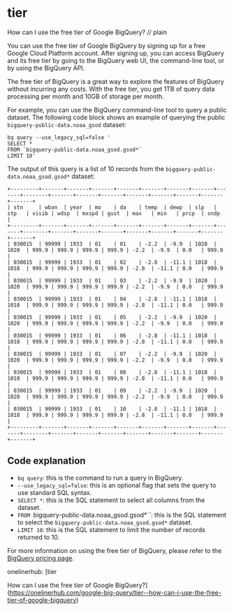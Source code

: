 # tier

How can I use the free tier of Google BigQuery?
// plain

You can use the free tier of Google BigQuery by signing up for a free Google Cloud Platform account. After signing up, you can access BigQuery and its free tier by going to the BigQuery web UI, the command-line tool, or by using the BigQuery API.

The free tier of BigQuery is a great way to explore the features of BigQuery without incurring any costs. With the free tier, you get 1TB of query data processing per month and 10GB of storage per month.

For example, you can use the BigQuery command-line tool to query a public dataset. The following code block shows an example of querying the public `bigquery-public-data.noaa_gsod` dataset:

```
bq query --use_legacy_sql=false '
SELECT *
FROM `bigquery-public-data.noaa_gsod.gsod*`
LIMIT 10'
```

The output of this query is a list of 10 records from the `bigquery-public-data.noaa_gsod.gsod*` dataset:

```
+---------+-------+-------+-------+-------+-------+-------+-------+-------+--------+-------+-------+-------+-------+-------+-------+-------+-------+
| stn     | wban  | year  | mo    | da    | temp  | dewp  | slp   | stp   | visib | wdsp  | mxspd | gust  | max   | min   | prcp  | sndp  |
+---------+-------+-------+-------+-------+-------+-------+-------+-------+--------+-------+-------+-------+-------+-------+-------+-------+-------+
| 030015  | 99999 | 1933  | 01    | 01    | -2.2  | -9.9  | 1020  | 1020  | 999.9 | 999.9 | 999.9 | 999.9 | -2.2  | -9.9  | 0.0   | 999.9 |
| 030015  | 99999 | 1933  | 01    | 02    | -2.8  | -11.1 | 1018  | 1018  | 999.9 | 999.9 | 999.9 | 999.9 | -2.8  | -11.1 | 0.0   | 999.9 |
| 030015  | 99999 | 1933  | 01    | 03    | -2.2  | -9.9  | 1020  | 1020  | 999.9 | 999.9 | 999.9 | 999.9 | -2.2  | -9.9  | 0.0   | 999.9 |
| 030015  | 99999 | 1933  | 01    | 04    | -2.8  | -11.1 | 1018  | 1018  | 999.9 | 999.9 | 999.9 | 999.9 | -2.8  | -11.1 | 0.0   | 999.9 |
| 030015  | 99999 | 1933  | 01    | 05    | -2.2  | -9.9  | 1020  | 1020  | 999.9 | 999.9 | 999.9 | 999.9 | -2.2  | -9.9  | 0.0   | 999.9 |
| 030015  | 99999 | 1933  | 01    | 06    | -2.8  | -11.1 | 1018  | 1018  | 999.9 | 999.9 | 999.9 | 999.9 | -2.8  | -11.1 | 0.0   | 999.9 |
| 030015  | 99999 | 1933  | 01    | 07    | -2.2  | -9.9  | 1020  | 1020  | 999.9 | 999.9 | 999.9 | 999.9 | -2.2  | -9.9  | 0.0   | 999.9 |
| 030015  | 99999 | 1933  | 01    | 08    | -2.8  | -11.1 | 1018  | 1018  | 999.9 | 999.9 | 999.9 | 999.9 | -2.8  | -11.1 | 0.0   | 999.9 |
| 030015  | 99999 | 1933  | 01    | 09    | -2.2  | -9.9  | 1020  | 1020  | 999.9 | 999.9 | 999.9 | 999.9 | -2.2  | -9.9  | 0.0   | 999.9 |
| 030015  | 99999 | 1933  | 01    | 10    | -2.8  | -11.1 | 1018  | 1018  | 999.9 | 999.9 | 999.9 | 999.9 | -2.8  | -11.1 | 0.0   | 999.9 |
+---------+-------+-------+-------+-------+-------+-------+-------+-------+--------+-------+-------+-------+-------+-------+-------+-------+-------+
```

## Code explanation


* `bq query`: this is the command to run a query in BigQuery.
* `--use_legacy_sql=false`: this is an optional flag that sets the query to use standard SQL syntax.
* `SELECT *`: this is the SQL statement to select all columns from the dataset.
* `FROM `bigquery-public-data.noaa_gsod.gsod*``: this is the SQL statement to select the `bigquery-public-data.noaa_gsod.gsod*` dataset.
* `LIMIT 10`: this is the SQL statement to limit the number of records returned to 10.

For more information on using the free tier of BigQuery, please refer to the [BigQuery pricing page](https://cloud.google.com/bigquery/pricing).

onelinerhub: [tier

How can I use the free tier of Google BigQuery?](https://onelinerhub.com/google-big-query/tier--how-can-i-use-the-free-tier-of-google-bigquery)